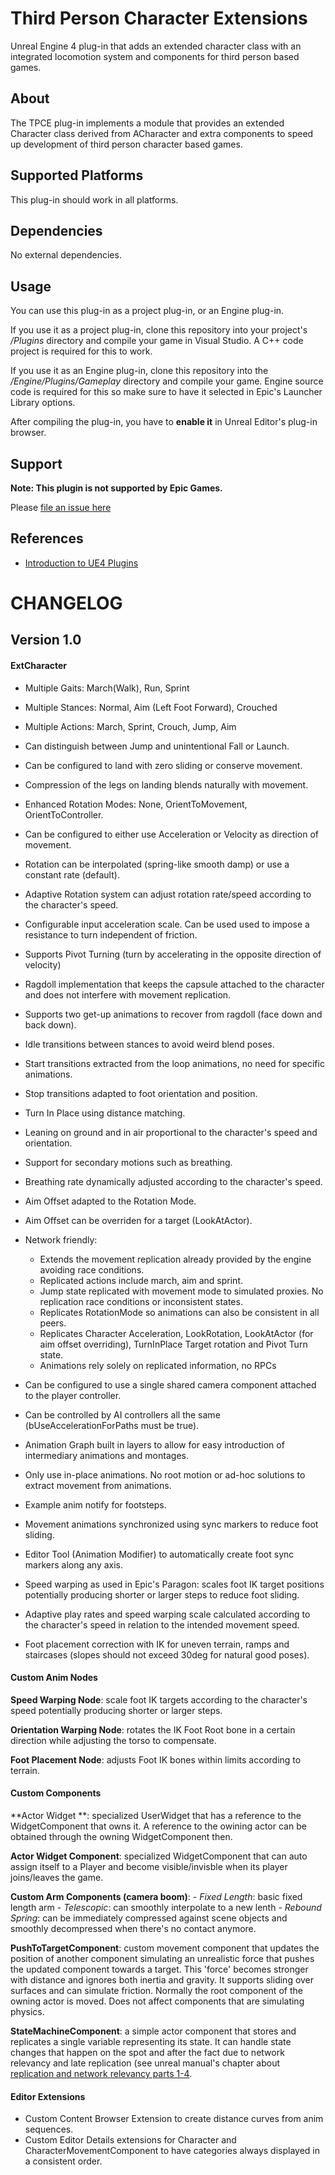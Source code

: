 # Third Person Character Extensions

Unreal Engine 4 plug-in that adds an extended character class with an integrated 
locomotion system and components for third person based games.


## About

The TPCE plug-in implements a module that provides an extended Character class 
derived from ACharacter and extra components to speed up development of third person
character based games. 


## Supported Platforms

This plug-in should work in all platforms.


## Dependencies

No external dependencies.

## Usage

You can use this plug-in as a project plug-in, or an Engine plug-in.

If you use it as a project plug-in, clone this repository into your project's
*/Plugins* directory and compile your game in Visual Studio. A C++ code project
is required for this to work.

If you use it as an Engine plug-in, clone this repository into the
*/Engine/Plugins/Gameplay* directory and compile your game. Engine source code is 
required for this so make sure to have it selected in Epic's Launcher Library 
options.

After compiling the plug-in, you have to **enable it** in Unreal Editor's
plug-in browser.


## Support

**Note: This plugin is not supported by Epic Games.**

Please [file an issue here](https://github.com/nlebedenco/TCPE/issues)


## References

* [Introduction to UE4 Plugins](https://wiki.unrealengine.com/An_Introduction_to_UE4_Plugins)


# CHANGELOG

## Version 1.0

#### ExtCharacter

- Multiple Gaits: March(Walk), Run, Sprint
- Multiple Stances: Normal, Aim (Left Foot Forward), Crouched
- Multiple Actions: March, Sprint, Crouch, Jump, Aim
- Can distinguish between Jump and unintentional Fall or Launch.
- Can be configured to land with zero sliding or conserve movement.
- Compression of the legs on landing blends naturally with movement.
- Enhanced Rotation Modes: None, OrientToMovement, OrientToController.
- Can be configured to either use Acceleration or Velocity as direction of movement.
- Rotation can be interpolated (spring-like smooth damp) or use a constant rate (default).
- Adaptive Rotation system can adjust rotation rate/speed according to the character's speed.
- Configurable input acceleration scale. Can be used used to impose a resistance to turn independent of friction.
- Supports Pivot Turning (turn by accelerating in the opposite direction of velocity)
- Ragdoll implementation that keeps the capsule attached to the character and does not interfere with movement replication.
- Supports two get-up animations to recover from ragdoll (face down and back down).
- Idle transitions between stances to avoid weird blend poses.
- Start transitions extracted from the loop animations, no need for specific animations.
- Stop transitions adapted to foot orientation and position.
- Turn In Place using distance matching.
- Leaning on ground and in air proportional to the character's speed and orientation.
- Support for secondary motions such as breathing.
- Breathing rate dynamically adjusted according to the character's speed.
- Aim Offset adapted to the Rotation Mode.
- Aim Offset can be overriden for a target (LookAtActor).

- Network friendly:
    - Extends the movement replication already provided by the engine avoiding race conditions.
    - Replicated actions include march, aim and sprint. 
    - Jump state replicated with movement mode to simulated proxies. No replication race conditions or inconsistent states.
    - Replicates RotationMode so animations can also be consistent in all peers.
    - Replicates Character Acceleration, LookRotation, LookAtActor (for aim offset overriding), TurnInPlace Target rotation and Pivot Turn state.
    - Animations rely solely on replicated information, no RPCs

- Can be configured to use a single shared camera component attached to the player controller.
- Can be controlled by AI controllers all the same (bUseAccelerationForPaths must be true).

- Animation Graph built in layers to allow for easy introduction of intermediary animations and montages.
- Only use in-place animations. No root motion or ad-hoc solutions to extract movement from animations.
- Example anim notify for footsteps.
- Movement animations synchronized using sync markers to reduce foot sliding.
- Editor Tool (Animation Modifier) to automatically create foot sync markers along any axis.
- Speed warping as used in Epic's Paragon: scales foot IK target positions potentially producing shorter or larger steps to reduce foot sliding.
- Adaptive play rates and speed warping scale calculated according to the character's speed in relation to the intended movement speed. 
- Foot placement correction with IK for uneven terrain, ramps and staircases (slopes should not exceed 30deg for natural good poses).


#### Custom Anim Nodes

**Speed Warping Node**: scale foot IK targets according to the character's speed potentially producing shorter or larger steps.

**Orientation Warping Node**: rotates the IK Foot Root bone in a certain direction while adjusting the torso to compensate.

**Foot Placement Node**: adjusts Foot IK bones within limits according to terrain.


#### Custom Components

**Actor Widget **: specialized UserWidget that has a reference to the WidgetComponent that owns it. A reference to the owining actor can be obtained through the owning WidgetComponent then.

**Actor Widget Component**: specialized WidgetComponent that can auto assign itself to a Player and become visible/invisble when its player joins/leaves the game.
    
**Custom Arm Components (camera boom)**: 
    - *Fixed Length*: basic fixed length arm
    - *Telescopic*: can smoothly interpolate to a new lenth
    - *Rebound Spring*: can be immediately compressed against scene objects and smoothly decompressed when there's no contact anymore. 
    
**PushToTargetComponent**: custom movement component that updates the position of another component simulating an unrealistic force that 
pushes the updated component towards a target. This 'force' becomes stronger with distance and ignores both inertia and gravity. 
It supports sliding over surfaces and can simulate friction. Normally the root component of the owning actor is moved. Does not affect 
components that are simulating physics.

**StateMachineComponent**: a simple actor component that stores and replicates a single variable representing its state. It can handle state changes that happen on the spot and after the 
fact due to network relevancy and late replication (see unreal manual's chapter about [replication and network relevancy parts 1-4](https://docs.unrealengine.com/en-us/Resources/ContentExamples/Networking/2_1]).

    
#### Editor Extensions

- Custom Content Browser Extension to create distance curves from anim sequences.
- Custom Editor Details extensions for Character and CharacterMovementComponent to have categories always displayed in a consistent order.


